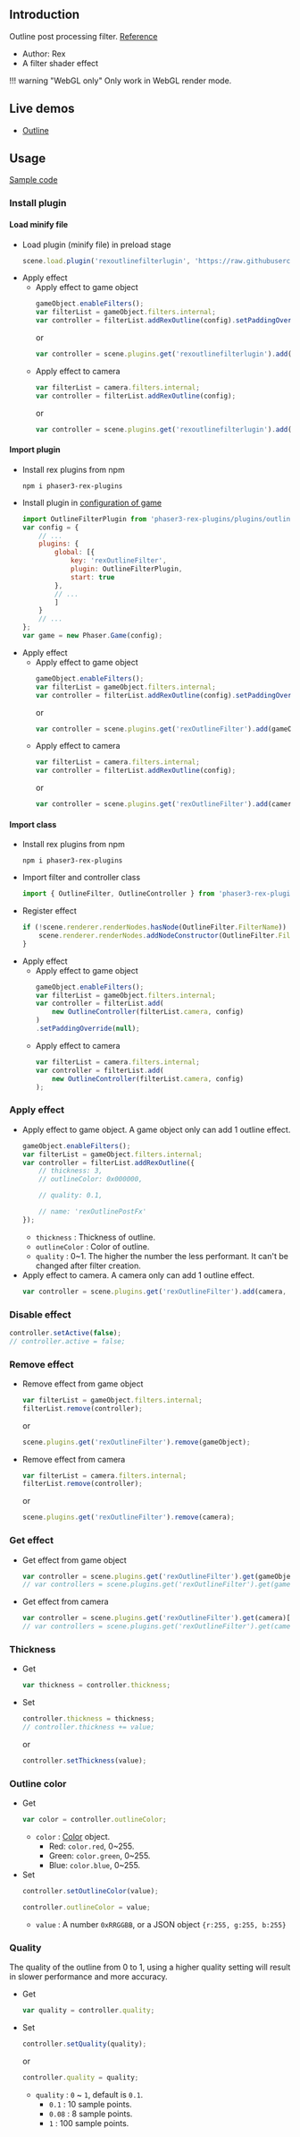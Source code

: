 ## Introduction

Outline post processing filter. [Reference](https://github.com/pixijs/pixi-filters/blob/master/filters/outline/src/outline.frag)

- Author: Rex
- A filter shader effect

!!! warning "WebGL only"
    Only work in WebGL render mode.

## Live demos

- [Outline](https://codepen.io/rexrainbow/pen/dyGNrqa)

## Usage

[Sample code](https://github.com/rexrainbow/phaser3-rex-notes/tree/master/examples/shader-outline)

### Install plugin

#### Load minify file

- Load plugin (minify file) in preload stage
    ```javascript
    scene.load.plugin('rexoutlinefilterlugin', 'https://raw.githubusercontent.com/rexrainbow/phaser3-rex-notes/master/dist/rexoutlinefilterlugin.min.js', true);
    ```
- Apply effect
    - Apply effect to game object
        ```javascript
        gameObject.enableFilters();
        var filterList = gameObject.filters.internal;
        var controller = filterList.addRexOutline(config).setPaddingOverride(null);
        ```
        or
        ```javascript
        var controller = scene.plugins.get('rexoutlinefilterlugin').add(gameObject, config);
        ```
    - Apply effect to camera
        ```javascript
        var filterList = camera.filters.internal;
        var controller = filterList.addRexOutline(config);
        ```
        or
        ```javascript
        var controller = scene.plugins.get('rexoutlinefilterlugin').add(camera, config);
        ```

#### Import plugin

- Install rex plugins from npm
    ```
    npm i phaser3-rex-plugins
    ```
- Install plugin in [configuration of game](game.md#configuration)
    ```javascript
    import OutlineFilterPlugin from 'phaser3-rex-plugins/plugins/outlinepipeline-plugin.js';
    var config = {
        // ...
        plugins: {
            global: [{
                key: 'rexOutlineFilter',
                plugin: OutlineFilterPlugin,
                start: true
            },
            // ...
            ]
        }
        // ...
    };
    var game = new Phaser.Game(config);
    ```
- Apply effect
    - Apply effect to game object
        ```javascript
        gameObject.enableFilters();
        var filterList = gameObject.filters.internal;
        var controller = filterList.addRexOutline(config).setPaddingOverride(null);
        ```
        or
        ```javascript
        var controller = scene.plugins.get('rexOutlineFilter').add(gameObject, config);
        ```
    - Apply effect to camera
        ```javascript
        var filterList = camera.filters.internal;
        var controller = filterList.addRexOutline(config);
        ```
        or
        ```javascript
        var controller = scene.plugins.get('rexOutlineFilter').add(camera, config);
        ```

#### Import class

- Install rex plugins from npm
    ```
    npm i phaser3-rex-plugins
    ```
- Import filter and controller class
    ```javascript
    import { OutlineFilter, OutlineController } from 'phaser3-rex-plugins/plugins/outlinepipeline.js';
    ```
- Register effect
    ```js
    if (!scene.renderer.renderNodes.hasNode(OutlineFilter.FilterName)) {
        scene.renderer.renderNodes.addNodeConstructor(OutlineFilter.FilterName, OutlineFilter);
    }
    ```
- Apply effect
    - Apply effect to game object
        ```javascript
        gameObject.enableFilters();
        var filterList = gameObject.filters.internal;
        var controller = filterList.add(
            new OutlineController(filterList.camera, config)
        )
        .setPaddingOverride(null);
        ```
    - Apply effect to camera
        ```javascript
        var filterList = camera.filters.internal;
        var controller = filterList.add(
            new OutlineController(filterList.camera, config)
        );
        ```

### Apply effect

- Apply effect to game object. A game object only can add 1 outline effect.
    ```javascript
    gameObject.enableFilters();
    var filterList = gameObject.filters.internal;
    var controller = filterList.addRexOutline({
        // thickness: 3,
        // outlineColor: 0x000000,

        // quality: 0.1,

        // name: 'rexOutlinePostFx'
    });
    ```
    - `thickness` : Thickness of outline.
    - `outlineColor` : Color of outline.
    - `quality` : 0~1. The higher the number the less performant. It can't be changed after filter creation.
- Apply effect to camera. A camera only can add 1 outline effect.
    ```javascript
    var controller = scene.plugins.get('rexOutlineFilter').add(camera, config);
    ```

### Disable effect

```javascript
controller.setActive(false);
// controller.active = false;
```

### Remove effect

- Remove effect from game object
    ```javascript
    var filterList = gameObject.filters.internal;
    filterList.remove(controller);
    ```
    or
    ```javascript
    scene.plugins.get('rexOutlineFilter').remove(gameObject);
    ```
- Remove effect from camera
    ```javascript
    var filterList = camera.filters.internal;
    filterList.remove(controller);
    ```
    or
    ```javascript
    scene.plugins.get('rexOutlineFilter').remove(camera);
    ```

### Get effect

- Get effect from game object
    ```javascript
    var controller = scene.plugins.get('rexOutlineFilter').get(gameObject)[0];
    // var controllers = scene.plugins.get('rexOutlineFilter').get(gameObject);
    ```
- Get effect from camera
    ```javascript
    var controller = scene.plugins.get('rexOutlineFilter').get(camera)[0];
    // var controllers = scene.plugins.get('rexOutlineFilter').get(camera);
    ```

### Thickness

- Get
    ```javascript
    var thickness = controller.thickness;
    ```
- Set
    ```javascript
    controller.thickness = thickness;
    // controller.thickness += value;
    ```
    or
    ```javascript
    controller.setThickness(value);
    ```

### Outline color

- Get
    ```javascript
    var color = controller.outlineColor;
    ```
    - `color` : [Color](color.md) object.
        - Red: `color.red`, 0~255.
        - Green: `color.green`, 0~255.
        - Blue: `color.blue`, 0~255.
- Set
    ```javascript
    controller.setOutlineColor(value);
    ```
    ```javascript
    controller.outlineColor = value;
    ```
    - `value` : A number `0xRRGGBB`, or a JSON object `{r:255, g:255, b:255}`

### Quality

The quality of the outline from 0 to 1, using a higher quality setting will 
result in slower performance and more accuracy.

- Get
    ```javascript
    var quality = controller.quality;
    ```
- Set
    ```javascript
    controller.setQuality(quality);
    ```
    or
    ```javascript
    controller.quality = quality;
    ```
    - `quality` : `0` ~ `1`, default is `0.1`.
        - `0.1` : 10 sample points.
        - `0.08` : 8 sample points.
        - `1` : 100 sample points.